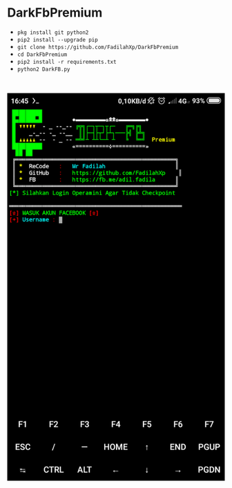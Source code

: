 # DarkFbPremium

<ul>
<li><code>pkg install git python2</code></li>
<li><code>pip2 install --upgrade pip</code></li>
<li><code>git clone https://github.com/FadilahXp/DarkFbPremium</code></li>
<li><code>cd DarkFbPremium</code></li>
<li><code>pip2 install -r requirements.txt</code></li>
<li><code>python2 DarkFB.py</code></li>
</ul>
<br />
<br />
<img src="https://github.com/FadilahXp/DarkFbPremium/blob/master/Screenshot_2020-09-26-16-45-02-645_com.termux.png" />














